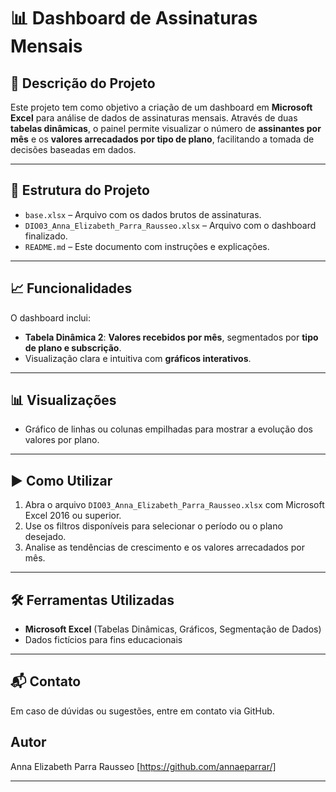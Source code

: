 # 📊 Dashboard de Assinaturas Mensais

## 🧾 Descrição do Projeto

Este projeto tem como objetivo a criação de um dashboard em **Microsoft Excel** para análise de dados de assinaturas mensais. Através de duas **tabelas dinâmicas**, o painel permite visualizar o número de **assinantes por mês** e os **valores arrecadados por tipo de plano**, facilitando a tomada de decisões baseadas em dados.

---

## 📁 Estrutura do Projeto

- `base.xlsx` – Arquivo com os dados brutos de assinaturas.
- `DIO03_Anna_Elizabeth_Parra_Rausseo.xlsx` – Arquivo com o dashboard finalizado.
- `README.md` – Este documento com instruções e explicações.

---

## 📈 Funcionalidades

O dashboard inclui:

- **Tabela Dinâmica 2**: **Valores recebidos por mês**, segmentados por **tipo de plano e subscrição**.
- Visualização clara e intuitiva com **gráficos interativos**.

---

## 📊 Visualizações

- Gráfico de linhas ou colunas empilhadas para mostrar a evolução dos valores por plano.

---

## ▶️ Como Utilizar

1. Abra o arquivo `DIO03_Anna_Elizabeth_Parra_Rausseo.xlsx` com Microsoft Excel 2016 ou superior.
2. Use os filtros disponíveis para selecionar o período ou o plano desejado.
3. Analise as tendências de crescimento e os valores arrecadados por mês.

---

## 🛠️ Ferramentas Utilizadas

- **Microsoft Excel** (Tabelas Dinâmicas, Gráficos, Segmentação de Dados)
- Dados fictícios para fins educacionais

---

## 📬 Contato
Em caso de dúvidas ou sugestões, entre em contato via GitHub.
## Autor
Anna Elizabeth Parra Rausseo
[https://github.com/annaeparrar/]  


---